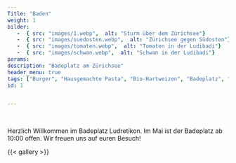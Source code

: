 ```yaml
---
Title: "Baden"
weight: 1
bilder: 
   -  { src: "images/1.webp",  alt: "Sturm über dem Zürichsee"}
   -  { src: "images/suedosten.webp",  alt: "Zürichsee gegen Südosten"}
   -  { src: "images/tomaten.webp",  alt: "Tomaten in der Ludibadi"}
   -  { src: "images/schwan.webp",  alt: "Schwan in der Ludibadi"}
params:  
description: "Badeplatz am Zürichsee"  
header_menu: true
tags: ["Burger", "Hausgemachte Pasta", "Bio-Hartweizen", "Badeplatz", "Zürichsee", "Strandbad"]
id: 1


---
```


<br/>  

  Herzlich Willkommen im Badeplatz Ludretikon. Im Mai ist der Badeplatz ab 10:00 offen. Wir freuen uns auf euren Besuch!  

{{< gallery  >}}


